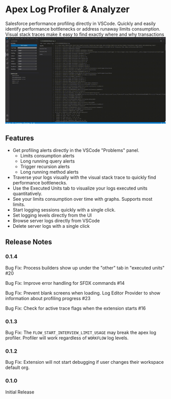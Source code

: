 # Apex Log Profiler & Analyzer

Salesforce performance profiling directly in VSCode. Quickly and easily identify performance bottlenecks or address runaway limits consumption. Visual stack traces make it easy to find exactly where and why transactions
![Apex Logs](https://raw.githubusercontent.com/forcecreators/apex-logs/master/ui/media/ApexLogs.gif)

## Features

-   Get profiling alerts directly in the VSCode "Problems" panel.
    -   Limits consumption alerts
    -   Long running query alerts
    -   Trigger recursion alerts
    -   Long running method alerts
-   Traverse your logs visually with the visual stack trace to quickly find performance bottlenecks.
-   Use the Executed Units tab to visualize your logs executed units quantitatively.
-   See your limits consumption over time with graphs. Supports most limits.
-   Start logging sessions quickly with a single click.
-   Set logging levels directly from the UI
-   Browse server logs directly from VSCode
-   Delete server logs with a single click

## Release Notes

### 0.1.4

Bug Fix: Process builders show up under the "other" tab in "executed units" #20

Bug Fix: Improve error handling for SFDX commands #14

Bug Fix: Prevent blank screens when loading. Log Editor Provider to show information about profiling progress #23

Bug Fix: Check for active trace flags when the extension starts #16

### 0.1.3

Bug Fix: The `FLOW_START_INTERVIEW_LIMIT_USAGE` may break the apex log profiler. Profiler will work regardless of `WORKFLOW` log levels.

### 0.1.2

Bug Fix: Extension will not start debugging if user changes their workspace default org.

### 0.1.0

Initial Release
